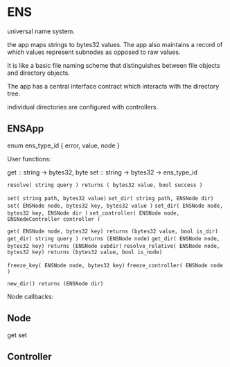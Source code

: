 ENS
===


universal name system.

the app maps strings to bytes32 values. The app also maintains a record of which
values represent subnodes as opposed to raw values.

It is like a basic file naming scheme that distinguishes between file objects and directory objects.

The app has a central interface contract which interacts with the directory tree.

individual directories are configured with controllers.


ENSApp
---

enum ens_type_id {
    error,
    value,
    node
}

User functions:

get :: string -> bytes32, byte
set :: string -> bytes32 -> ens_type_id

`resolve( string query ) returns ( bytes32 value, bool success )`

`set( string path, bytes32 value)`
`set_dir( string path, ENSNode dir)`
`set( ENSNode node, bytes32 key, bytes32 value )`
`set_dir( ENSNode node, bytes32 key, ENSNode dir )`
`set_controller( ENSNode node, ENSNodeController controller )`

`get( ENSNode node, bytes32 key) returns (bytes32 value, bool is_dir)`
`get_dir( string query ) returns (ENSNode node)`
`get_dir( ENSNode node, bytes32 key) returns (ENSNode subdir)`
`resolve_relative( ENSNode node, bytes32 key) returns (bytes32 value, bool is_node)`

`freeze_key( ENSNode node, bytes32 key)`
`freeze_controller( ENSNode node )`

`new_dir() returns (ENSNode dir)`

Node callbacks:


Node
---

get
set


Controller
---

